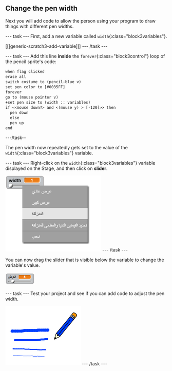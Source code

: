 ## Change the pen width

Next you will add code to allow the person using your program to draw things with different pen widths.

\--- task \--- First, add a new variable called `width`{:class="block3variables"}.

[[[generic-scratch3-add-variable]]] \--- /task \---

\--- task \--- Add this line **inside** the `forever`{:class="block3control"} loop of the pencil sprite's code:

```blocks3
when flag clicked
erase all
switch costume to (pencil-blue v)
set pen color to [#0035FF]
forever
go to (mouse pointer v)
+set pen size to (width :: variables)
if <<mouse down?> and <(mouse y) > [-120]>> then 
  pen down
  else
  pen up
end
```

\---/task--

The pen width now repeatedly gets set to the value of the `width`{:class="block3variables"} variable.

\--- task \--- Right-click on the `width`{:class="block3variables"} variable displayed on the Stage, and then click on **slider**.

![لقطة الشاشة](images/paint-slider.png) \--- /task \---

You can now drag the slider that is visible below the variable to change the variable's value.

![لقطة الشاشة](images/paint-slider-change.png)

\--- task \--- Test your project and see if you can add code to adjust the pen width.

![لقطة الشاشة](images/paint-width-test.png) \--- /task \---